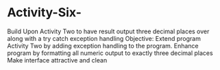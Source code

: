 # Activity-Six-
Build Upon Activity Two to have result output three decimal places over along with a try catch exception handling
Objective: 
Extend program Activity Two by adding exception handling to the program. 
Enhance program by formatting all numeric output to exactly three decimal places
Make interface attractive and clean 
